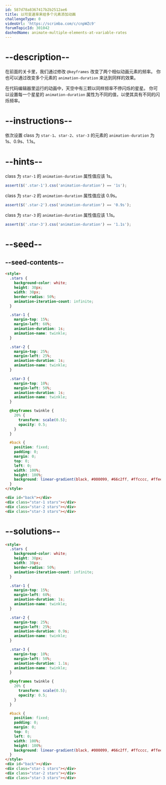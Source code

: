 ```yaml
---
id: 587d78a8367417b2b2512ae6
title: 以可变速率来给多个元素添加动画
challengeType: 0
videoUrl: 'https://scrimba.com/c/cnpWZc9'
forumTopicId: 301042
dashedName: animate-multiple-elements-at-variable-rates
---
```


# --description--

在前面的关卡里，我们通过修改 `@keyframes` 改变了两个相似动画元素的频率。 你也可以通过改变多个元素的 `animation-duration` 来达到同样的效果。

在代码编辑器里运行的动画中，天空中有三颗以同样频率不停闪烁的星星。 你可以设置每一个星星的 `animation-duration` 属性为不同的值，以使其具有不同的闪烁频率。

# --instructions--

依次设置 class 为 `star-1`、`star-2`、`star-3` 的元素的 `animation-duration` 为 1s、0.9s、1.1s。

# --hints--

class 为 `star-1` 的 `animation-duration` 属性值应该 1s。

```js
assert($('.star-1').css('animation-duration') == '1s');
```

class 为 `star-2` 的 `animation-duration` 属性值应该 0.9s。

```js
assert($('.star-2').css('animation-duration') == '0.9s');
```

class 为 `star-3` 的 `animation-duration` 属性值应该 1.1s。

```js
assert($('.star-3').css('animation-duration') == '1.1s');
```

# --seed--

## --seed-contents--

```html
<style>
  .stars {
    background-color: white;
    height: 30px;
    width: 30px;
    border-radius: 50%;
    animation-iteration-count: infinite;
  }

  .star-1 {
    margin-top: 15%;
    margin-left: 60%;
    animation-duration: 1s;
    animation-name: twinkle;
  }

  .star-2 {
    margin-top: 25%;
    margin-left: 25%;
    animation-duration: 1s;
    animation-name: twinkle;
  }

  .star-3 {
    margin-top: 10%;
    margin-left: 50%;
    animation-duration: 1s;
    animation-name: twinkle;
  }

  @keyframes twinkle {
    20% {
      transform: scale(0.5);
      opacity: 0.5;
    }
  }

  #back {
    position: fixed;
    padding: 0;
    margin: 0;
    top: 0;
    left: 0;
    width: 100%;
    height: 100%;
    background: linear-gradient(black, #000099, #66c2ff, #ffcccc, #ffeee6);
  }
</style>

<div id="back"></div>
<div class="star-1 stars"></div>
<div class="star-2 stars"></div>
<div class="star-3 stars"></div>
```

# --solutions--

```html
<style>
  .stars {
    background-color: white;
    height: 30px;
    width: 30px;
    border-radius: 50%;
    animation-iteration-count: infinite;
  }

  .star-1 {
    margin-top: 15%;
    margin-left: 60%;
    animation-duration: 1s;
    animation-name: twinkle;
  }

  .star-2 {
    margin-top: 25%;
    margin-left: 25%;
    animation-duration: 0.9s;
    animation-name: twinkle;
  }

  .star-3 {
    margin-top: 10%;
    margin-left: 50%;
    animation-duration: 1.1s;
    animation-name: twinkle;
  }

  @keyframes twinkle {
    20% {
      transform: scale(0.5);
      opacity: 0.5;
    }
  }

  #back {
    position: fixed;
    padding: 0;
    margin: 0;
    top: 0;
    left: 0;
    width: 100%;
    height: 100%;
    background: linear-gradient(black, #000099, #66c2ff, #ffcccc, #ffeee6);
  }
</style>
<div id="back"></div>
<div class="star-1 stars"></div>
<div class="star-2 stars"></div>
<div class="star-3 stars"></div>
```
